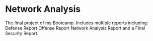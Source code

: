 # Network Analysis
The final project of my Bootcamp. Includes multiple reports including:
Defense Report
Offense Report
Network Analysis Report
and a Final Security Report.
